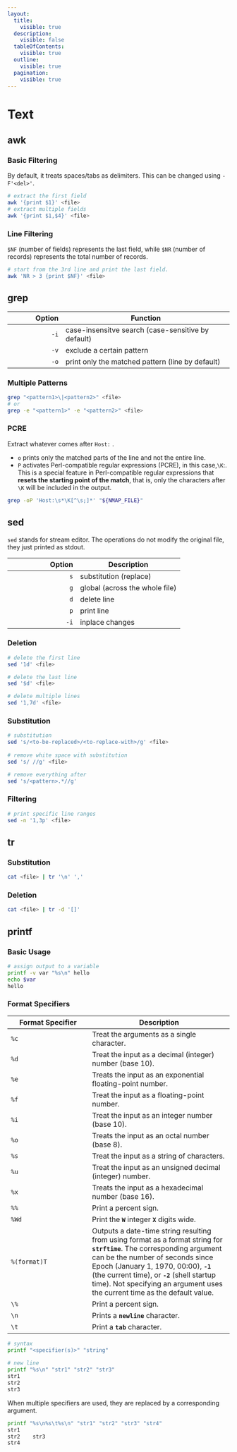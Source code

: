 ```yaml
---
layout:
  title:
    visible: true
  description:
    visible: false
  tableOfContents:
    visible: true
  outline:
    visible: true
  pagination:
    visible: true
---
```


# Text

## awk

### Basic Filtering

By default, it treats spaces/tabs as delimiters. This can be changed using `-F'<del>'`.&#x20;

```bash
# extract the first field
awk '{print $1}' <file>
# extract multiple fields
awk '{print $1,$4}' <file>
```

### Line Filtering

`$NF` (number of fields) represents the last field, while `$NR` (number of records) represents the total number of records.

```bash
# start from the 3rd line and print the last field.
awk 'NR > 3 {print $NF}' <file>
```

## grep

<table><thead><tr><th width="108" align="right">Option</th><th>Function</th></tr></thead><tbody><tr><td align="right"><code>-i</code></td><td>case-insensitve search (case-sensitive by default)</td></tr><tr><td align="right"><code>-v</code></td><td>exclude a certain pattern</td></tr><tr><td align="right"><code>-o</code></td><td>print only the matched pattern (line by default)</td></tr></tbody></table>

### Multiple Patterns

```bash
grep "<pattern1>\|<pattern2>" <file>
# or
grep -e "<pattern1>" -e "<pattern2>" <file>
```

### PCRE

Extract whatever comes after `Host:` .

* `o` prints only the matched parts of the line and not the entire line.
* `P` activates Perl-compatible regular expressions (PCRE), in this case,`\K`:. This is a special feature in Perl-compatible regular expressions that **resets the starting point of the match**, that is, only the characters after `\K` will be included in the output.

```bash
grep -oP 'Host:\s*\K[^\s;]*' "${NMAP_FILE}"
```

## sed

`sed` stands for stream editor. The operations do not modify the original file, they just printed as stdout.

<table><thead><tr><th width="141" align="right">Option</th><th>Description</th></tr></thead><tbody><tr><td align="right"><code>s</code></td><td>substitution (replace)</td></tr><tr><td align="right"><code>g</code></td><td>global (across the whole file)</td></tr><tr><td align="right"><code>d</code></td><td>delete line</td></tr><tr><td align="right"><code>p</code></td><td>print line</td></tr><tr><td align="right"><code>-i</code></td><td>inplace changes</td></tr></tbody></table>

### Deletion

```bash
# delete the first line
sed '1d' <file>

# delete the last line
sed '$d' <file>

# delete multiple lines
sed '1,7d' <file>
```

### Substitution

```bash
# substitution
sed 's/<to-be-replaced>/<to-replace-with>/g' <file>
 
# remove white space with substitution
sed 's/ //g' <file>

# remove everything after
sed 's/<pattern>.*//g'
```

### Filtering

```bash
# print specific line ranges
sed -n '1,3p' <file>
```

## tr

### Substitution

```bash
cat <file> | tr '\n' ','
```

### Deletion

```bash
cat <file> | tr -d '[]'
```

## printf

### Basic Usage

```bash
# assign output to a variable
printf -v var "%s\n" hello
echo $var
hello
```

### Format Specifiers

<table><thead><tr><th width="168">Format Specifier</th><th>Description</th></tr></thead><tbody><tr><td><code>%c</code></td><td>Treat the arguments as a single character.</td></tr><tr><td><code>%d</code></td><td>Treat the input as a decimal (integer) number (base 10).</td></tr><tr><td><code>%e</code></td><td>Treats the input as an exponential floating-point number.</td></tr><tr><td><code>%f</code></td><td>Treat the input as a floating-point number.</td></tr><tr><td><code>%i</code></td><td>Treat the input as an integer number (base 10).</td></tr><tr><td><code>%o</code></td><td>Treats the input as an octal number (base 8).</td></tr><tr><td><code>%s</code></td><td>Treat the input as a string of characters.</td></tr><tr><td><code>%u</code></td><td>Treat the input as an unsigned decimal (integer) number.</td></tr><tr><td><code>%x</code></td><td>Treats the input as a hexadecimal number (base 16).</td></tr><tr><td><code>%%</code></td><td>Print a percent sign.</td></tr><tr><td><code>%Wd</code></td><td>Print the <strong><code>W</code></strong> integer <strong><code>X</code></strong> digits wide.</td></tr><tr><td><code>%(format)T</code></td><td>Outputs a date-time string resulting from using format as a format string for <strong><code>strftime</code></strong>. The corresponding argument can be the number of seconds since Epoch (January 1, 1970, 00:00), <strong><code>-1</code></strong> (the current time), or <strong><code>-2</code></strong> (shell startup time). Not specifying an argument uses the current time as the default value.</td></tr><tr><td><code>\%</code></td><td>Print a percent sign.</td></tr><tr><td><code>\n</code></td><td>Prints a <strong><code>newline</code></strong> character.</td></tr><tr><td><code>\t</code></td><td>Print a <strong><code>tab</code></strong> character.</td></tr></tbody></table>

```bash
# syntax
printf "<specifier(s)>" "string"
 
# new line
printf "%s\n" "str1" "str2" "str3"
str1
str2
str3
```

When multiple specifiers are used, they are replaced by a corresponding argument.

```bash
printf "%s\n%s\t%s\n" "str1" "str2" "str3" "str4"
str1
str2    str3
str4
```

